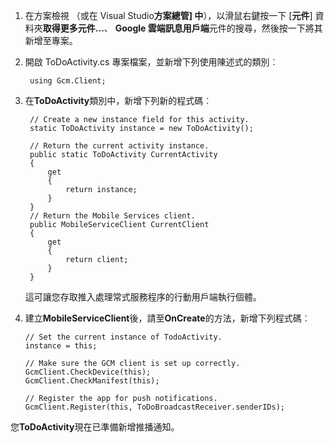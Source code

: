 
1. 在方案檢視 （或在 Visual Studio**方案總管] 中**），以滑鼠右鍵按一下 [**元件**] 資料夾**取得更多元件...**、 **Google 雲端訊息用戶端**元件的搜尋，然後按一下將其新增至專案。

2. 開啟 ToDoActivity.cs 專案檔案，並新增下列使用陳述式的類別︰

        using Gcm.Client;

3. 在**ToDoActivity**類別中，新增下列新的程式碼︰ 

        // Create a new instance field for this activity.
        static ToDoActivity instance = new ToDoActivity();

        // Return the current activity instance.
        public static ToDoActivity CurrentActivity
        {
            get
            {
                return instance;
            }
        }
        // Return the Mobile Services client.
        public MobileServiceClient CurrentClient
        {
            get
            {
                return client;
            }
        }

    這可讓您存取推入處理常式服務程序的行動用戶端執行個體。

4.  建立**MobileServiceClient**後，請至**OnCreate**的方法，新增下列程式碼︰

        // Set the current instance of TodoActivity.
        instance = this;

        // Make sure the GCM client is set up correctly.
        GcmClient.CheckDevice(this);
        GcmClient.CheckManifest(this);

        // Register the app for push notifications.
        GcmClient.Register(this, ToDoBroadcastReceiver.senderIDs);

您**ToDoActivity**現在已準備新增推播通知。